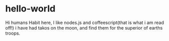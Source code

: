 # hello-world

Hi humans
 Habit here, I like nodes.js and coffeescript(that is what i am read off!)
i have had takos on the moon, and find them for the superior of earths troops.

